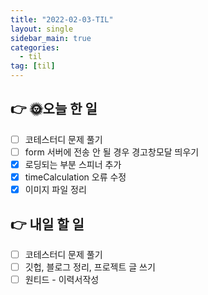 ```yaml
---
title: "2022-02-03-TIL"
layout: single
sidebar_main: true
categories:
  - til
tag: [til]
---
```


## 👉 🌞오늘 한 일

- [ ] 코테스터디 문제 풀기
- [ ] form 서버에 전송 안 될 경우 경고창모달 띄우기
- [x] 로딩되는 부분 스피너 추가
- [x] timeCalculation 오류 수정
- [x] 이미지 파일 정리

## 👉 내일 할 일

- [ ] 코테스터디 문제 풀기
- [ ] 깃헙, 블로그 정리, 프로젝트 글 쓰기
- [ ] 원티드 - 이력서작성

<br /><br /><br /><br />
